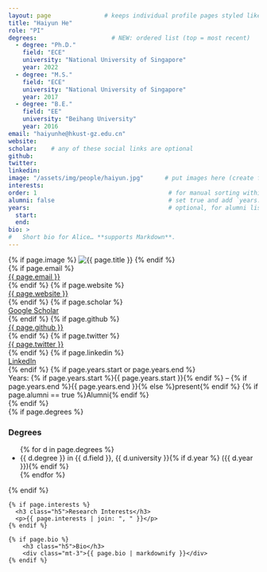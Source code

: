 ```yaml
---
layout: page               # keeps individual profile pages styled like the site
title: "Haiyun He"
role: "PI"
degrees:                     # NEW: ordered list (top = most recent)
  - degree: "Ph.D."
    field: "ECE"
    university: "National University of Singapore"
    year: 2022
  - degree: "M.S."
    field: "ECE"
    university: "National University of Singapore"
    year: 2017
  - degree: "B.E."
    field: "EE"
    university: "Beihang University"
    year: 2016
email: "haiyunhe@hkust-gz.edu.cn"
website: 
scholar:    # any of these social links are optional
github: 
twitter: 
linkedin: 
image: "/assets/img/people/haiyun.jpg"      # put images here (create folder)
interests:
order: 1                                     # for manual sorting within a role
alumni: false                                # set true and add `years:` if alumni
years:                                       # optional, for alumni listing
  start: 
  end: 
bio: >
#   Short bio for Alice… **supports Markdown**.
---
```


<div class="row g-4 align-items-start">
  <div class="col-12 col-md-4">
    {% if page.image %}
      <img src="{{ page.image | relative_url }}" alt="{{ page.title }}" class="img-fluid rounded shadow-sm mb-3">
    {% endif %}
    <div class="small">
      {% if page.email %}<div><i class="fas fa-paper-plane"></i> <a href="mailto:{{ page.email }}">{{ page.email }}</a></div>{% endif %}
      {% if page.website %}<div><i class="fa-solid fa-globe"></i> <a href="{{ page.website }}">{{ page.website }}</a></div>{% endif %}
      {% if page.scholar %}<div><i class="ai ai-google-scholar"></i> <a href="{{ page.scholar }}">Google Scholar</a></div>{% endif %}
      {% if page.github %}<div><i class="fa-brands fa-github"></i> <a href="https://github.com/{{ page.github }}">{{ page.github }}</a></div>{% endif %}
      {% if page.twitter %}<div><i class="fa-brands fa-x-twitter"></i> <a href="https://twitter.com/{{ page.twitter }}">{{ page.twitter }}</a></div>{% endif %}
      {% if page.linkedin %}<div><i class="fa-brands fa-linkedin"></i> <a href="{{ page.linkedin }}">LinkedIn</a></div>{% endif %}
      {% if page.years.start or page.years.end %}
        <div class="mt-2"><span class="fw-semibold">Years:</span>
          {% if page.years.start %}{{ page.years.start }}{% endif %} – {% if page.years.end %}{{ page.years.end }}{% else %}present{% endif %}
          {% if page.alumni == true %}<span class="badge bg-outline-primary ms-2">Alumni</span>{% endif %}
        </div>
      {% endif %}
    </div>
  </div>

  <div class="col-12 col-md-8">
    {% if page.degrees %}
      <h3 class="h5">Degrees</h3>
      <ul class="mb-3">
        {% for d in page.degrees %}
          <li>{{ d.degree }} in {{ d.field }}, {{ d.university }}{% if d.year %} ({{ d.year }}){% endif %}</li>
        {% endfor %}
      </ul>
    {% endif %}

    {% if page.interests %}
      <h3 class="h5">Research Interests</h3>
      <p>{{ page.interests | join: ", " }}</p>
    {% endif %}

    {% if page.bio %}
        <h3 class="h5">Bio</h3>
        <div class="mt-3">{{ page.bio | markdownify }}</div>
    {% endif %}
  </div>
</div>
